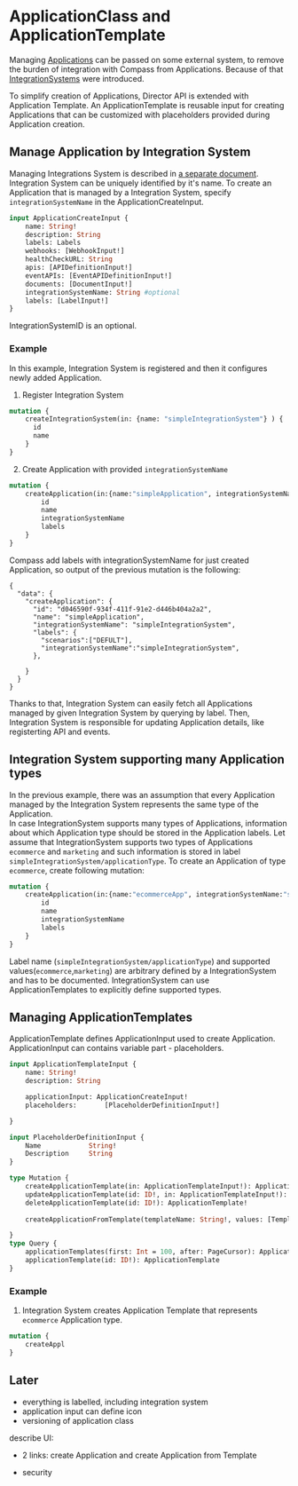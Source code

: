 # ApplicationClass and ApplicationTemplate

Managing [Applications](./../terminology.md#Application) can be passed on some external system, to remove the burden of integration with Compass from Applications.
Because of that [IntegrationSystems](./../terminology.md#Integration-System) were introduced.

To simplify creation of Applications, Director API is extended with Application Template. 
An ApplicationTemplate is reusable input for creating Applications that can be customized with placeholders provided 
during Application creation.

## Manage Application by Integration System
Managing Integrations System is described in [a separate document](./integration-systems.md).
Integration System can be uniquely identified by it's name. To create an Application that is managed by a Integration System,
specify `integrationSystemName` in the ApplicationCreateInput. 

```graphql
input ApplicationCreateInput {
    name: String!
    description: String
    labels: Labels
    webhooks: [WebhookInput!]
    healthCheckURL: String
    apis: [APIDefinitionInput!]
    eventAPIs: [EventAPIDefinitionInput!]
    documents: [DocumentInput!]
    integrationSystemName: String #optional
    labels: [LabelInput!]
}
```
IntegrationSystemID is an optional. 
### Example
In this example, Integration System is registered and then it configures newly added Application. 
1. Register Integration System
```graphql
mutation {
    createIntegrationSystem(in: {name: "simpleIntegrationSystem"} ) {
      id
      name
    }
}

```
2. Create Application with provided `integrationSystemName`
```graphql
mutation {
    createApplication(in:{name:"simpleApplication", integrationSystemName:"simpleIntegrationSystem"}) {
        id
        name
        integrationSystemName
        labels
    }
}
```
Compass add labels with integrationSystemName for just created Application, so output of the previous mutation is the following:
```
{
  "data": {
    "createApplication": {
      "id": "d046590f-934f-411f-91e2-d446b404a2a2",
      "name": "simpleApplication",
      "integrationSystemName": "simpleIntegrationSystem",
      "labels": {
        "scenarios":["DEFULT"],
        "integrationSystemName":"simpleIntegrationSystem",
      },
      
    }
  }
}
```

Thanks to that,  Integration System can easily fetch all Applications managed by given Integration System by querying by label.
Then, Integration System is responsible for updating Application details, like registerting API and events.

## Integration System supporting many Application types
In the previous example, there was an assumption that every Application managed by the Integration System represents the same type
of the Application.  
In case IntegrationSystem supports many types of Applications, information about which Application type should be stored in the Application labels.
Let assume that IntegrationSystem supports two types of Applications `ecommerce` and `marketing` and such information 
is stored in label `simpleIntegrationSystem/applicationType`.
To create an Application of type `ecommerce`, create following mutation:
```graphql
mutation {
    createApplication(in:{name:"ecommerceApp", integrationSystemName:"simpleIntegrationSystem", labels:[{key:"simpleIntegrationSystem/applicationType",value:"ecommerce"}]}) {
        id
        name
        integrationSystemName
        labels
    }
}
```
Label name (`simpleIntegrationSystem/applicationType`) and supported values(`ecommerce`,`marketing`) are arbitrary 
defined by a IntegrationSystem and has to be documented.
IntegrationSystem can use ApplicationTemplates to explicitly define supported types.

## Managing ApplicationTemplates
ApplicationTemplate defines ApplicationInput used to create Application. ApplicationInput can contains variable part - placeholders.

```graphql
input ApplicationTemplateInput {
    name: String!
    description: String

    applicationInput: ApplicationCreateInput!
    placeholders:       [PlaceholderDefinitionInput!]

}

input PlaceholderDefinitionInput {
    Name            String!
    Description     String
}

type Mutation {
    createApplicationTemplate(in: ApplicationTemplateInput!): ApplicationTemplate!
    updateApplicationTemplate(id: ID!, in: ApplicationTemplateInput!): ApplicationTemplate!
    deleteApplicationTemplate(id: ID!): ApplicationTemplate!
    
    createApplicationFromTemplate(templateName: String!, values: [TemplateValueInput]): Application!

}
type Query {
    applicationTemplates(first: Int = 100, after: PageCursor): ApplicationTemplatePage!
    applicationTemplate(id: ID!): ApplicationTemplate
} 
```

### Example
1. Integration System creates Application Template that represents `ecommerce` Application type.
```graphql
mutation {
    createAppl
}

```


    
 
## Later
- everything is labelled, including integration system
- application input can define icon
- versioning of application class


describe UI:
- 2 links: create Application and create Application from Template

- security